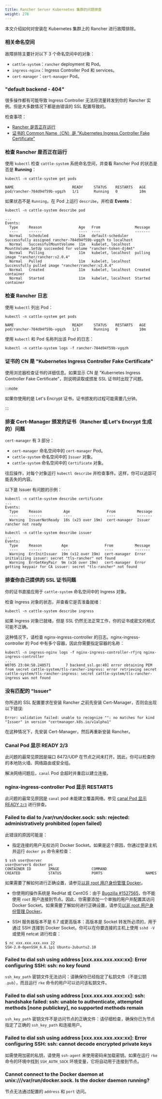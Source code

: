 ```yaml
---
title: Rancher Server Kubernetes 集群的问题排查
weight: 276
---
```


本文介绍如何对安装在 Kubernetes 集群上的 Rancher 进行故障排除。

### 相关命名空间

故障排除主要针对以下 3 个命名空间中的对象：

- `cattle-system`：`rancher` deployment 和 Pod。
- `ingress-nginx`：Ingress Controller Pod 和 services。
- `cert-manager`：`cert-manager` Pod。

### "default backend - 404"

很多操作都有可能导致 Ingress Controller 无法将流量转发到你的 Rancher 实例。但是大多数情况下都是由错误的 SSL 配置导致的。

检查事项：

- [Rancher 是否正在运行](#检查-rancher-是否正在运行)
- [证书的 Common Name（CN）是 "Kubernetes Ingress Controller Fake Certificate"](#证书的-cn-是-kubernetes-ingress-controller-fake-certificate)

### 检查 Rancher 是否正在运行

使用 `kubectl` 检查 `cattle-system` 系统命名空间，并查看 Rancher Pod 的状态是否是 **Running**：

```
kubectl -n cattle-system get pods

NAME                           READY     STATUS    RESTARTS   AGE
pod/rancher-784d94f59b-vgqzh   1/1       Running   0          10m
```

如果状态不是 `Running`，在 Pod 上运行 `describe`，并检查 **Events**：

```
kubectl -n cattle-system describe pod

...
Events:
  Type     Reason                 Age   From                Message
  ----     ------                 ----  ----                -------
  Normal   Scheduled              11m   default-scheduler   Successfully assigned rancher-784d94f59b-vgqzh to localhost
  Normal   SuccessfulMountVolume  11m   kubelet, localhost  MountVolume.SetUp succeeded for volume "rancher-token-dj4mt"
  Normal   Pulling                11m   kubelet, localhost  pulling image "rancher/rancher:v2.0.4"
  Normal   Pulled                 11m   kubelet, localhost  Successfully pulled image "rancher/rancher:v2.0.4"
  Normal   Created                11m   kubelet, localhost  Created container
  Normal   Started                11m   kubelet, localhost  Started container
```

### 检查 Rancher 日志

使用 `kubectl` 列出 Pod：

```
kubectl -n cattle-system get pods

NAME                           READY     STATUS    RESTARTS   AGE
pod/rancher-784d94f59b-vgqzh   1/1       Running   0          10m
```

使用 `kubectl` 和 Pod 名称列出该 Pod 的日志：

```
kubectl -n cattle-system logs -f rancher-784d94f59b-vgqzh
```

### 证书的 CN 是 "Kubernetes Ingress Controller Fake Certificate"

使用浏览器检查证书的详细信息。如果显示 CN 是 "Kubernetes Ingress Controller Fake Certificate"，则说明读取或颁发 SSL 证书时出现了问题。

:::note

如果你使用的是 Let's Encrypt 证书，证书颁发的过程可能需要几分钟。

:::

### 排查 Cert-Manager 颁发的证书（Rancher 或 Let's Encrypt 生成的）问题

`cert-manager` 有 3 部分：

- `cert-manager` 命名空间中的 `cert-manager` Pod。
- `cattle-system` 命名空间中的 `Issuer` 对象。
- `cattle-system` 命名空间中的 `Certificate` 对象。

往后操作，对每个对象运行 `kubectl describe` 并检查事件。这样，你可以追踪可能丢失的内容。

以下是 Issuer 有问题的示例：

```
kubectl -n cattle-system describe certificate
...
Events:
  Type     Reason          Age                 From          Message
  ----     ------          ----                ----          -------
  Warning  IssuerNotReady  18s (x23 over 19m)  cert-manager  Issuer rancher not ready
```

```
kubectl -n cattle-system describe issuer
...
Events:
  Type     Reason         Age                 From          Message
  ----     ------         ----                ----          -------
  Warning  ErrInitIssuer  19m (x12 over 19m)  cert-manager  Error initializing issuer: secret "tls-rancher" not found
  Warning  ErrGetKeyPair  9m (x16 over 19m)   cert-manager  Error getting keypair for CA issuer: secret "tls-rancher" not found
```

### 排查你自己提供的 SSL 证书问题

你的证书直接应用于 `cattle-system` 命名空间中的 Ingress 对象。

检查 Ingress 对象的状态，并查看它是否准备就绪：

```
kubectl -n cattle-system describe ingress
```

如果 Ingress 对象已就绪，但是 SSL 仍然无法正常工作，你的证书或密文的格式可能不正确。

这种情况下，请检查 nginx-ingress-controller 的日志。nginx-ingress-controller 的 Pod 中有多个容器，因此你需要指定容器的名称：

```
kubectl -n ingress-nginx logs -f nginx-ingress-controller-rfjrq nginx-ingress-controller
...
W0705 23:04:58.240571       7 backend_ssl.go:49] error obtaining PEM from secret cattle-system/tls-rancher-ingress: error retrieving secret cattle-system/tls-rancher-ingress: secret cattle-system/tls-rancher-ingress was not found
```

### 没有匹配的 "Issuer"

你所选的 SSL 配置要求在安装 Rancher 之前先安装 Cert-Manager，否则会出现以下错误:

```
Error: validation failed: unable to recognize "": no matches for kind "Issuer" in version "certmanager.k8s.io/v1alpha1"
```

在这种情况下，先安装 Cert-Manager，然后再重新安装 Rancher。


### Canal Pod 显示 READY 2/3

此问题的最常见原因是端口 8472/UDP 在节点之间未打开。因此，你可以检查你的本地防火墙、网络路由或安全组。

解决网络问题后，`canal` Pod 会超时并重启以建立连接。

### nginx-ingress-controller Pod 显示 RESTARTS

此问题的最常见原因是 `canal` pod 未能建立覆盖网络。参见 [canal Pod 显示 READY `2/3`](#canal-pod-显示-ready-2/3) 进行排查。


### Failed to dial to /var/run/docker.sock: ssh: rejected: administratively prohibited (open failed)

此错误的原因可能是：

* 指定连接的用户无权访问 Docker Socket。如果是这个原因，你通过登录主机并运行 `docker ps` 命令来检查：

```
$ ssh user@server
user@server$ docker ps
CONTAINER ID        IMAGE               COMMAND                  CREATED             STATUS              PORTS                    NAMES
```

如果需要了解如何进行正确设置，请参见[以非 root 用户身份管理 Docker](https://docs.docker.com/install/linux/linux-postinstall/#manage-docker-as-a-non-root-user)。

* 你使用的操作系统是 RedHat 或 CentOS：由于 [Bugzilla #1527565](https://bugzilla.redhat.com/show_bug.cgi?id=1527565)，你不能使用 `root` 用户连接到节点。因此，你需要添加一个单独的用户并配置其访问 Docker Socket。如果需要了解如何进行正确设置，请参见[以非 root 用户身份管理 Docker](https://docs.docker.com/install/linux/linux-postinstall/#manage-docker-as-a-non-root-user)。

* SSH 服务器版本不是 6.7 或更高版本：高版本是 Socket 转发所必须的，用于通过 SSH 连接到 Docker Socket。你可以在你要连接的主机上使用 `sshd -V` 或使用 netcat 进行检查：
```
$ nc xxx.xxx.xxx.xxx 22
SSH-2.0-OpenSSH_6.6.1p1 Ubuntu-2ubuntu2.10
```

### Failed to dial ssh using address [xxx.xxx.xxx.xxx:xx]: Error configuring SSH: ssh: no key found

`ssh_key_path` 密钥文件无法访问：请确保你已经指定了私钥文件（不是公钥 `.pub`），而且运行 `rke` 命令的用户可以访问该私钥文件。

### Failed to dial ssh using address [xxx.xxx.xxx.xxx:xx]: ssh: handshake failed: ssh: unable to authenticate, attempted methods [none publickey], no supported methods remain

`ssh_key_path` 密钥文件不是访问节点的正确文件：请仔细检查，确保你已为节点指定了正确的 `ssh_key_path` 和连接用户。

### Failed to dial ssh using address [xxx.xxx.xxx.xxx:xx]: Error configuring SSH: ssh: cannot decode encrypted private keys

如需使用加密的私钥，请使用 `ssh-agent` 来使用密码来加载密钥。如果在运行 `rke` 命令的环境中找到 `SSH_AUTH_SOCK` 环境变量，它将自动用于连接到节点。

### Cannot connect to the Docker daemon at unix:///var/run/docker.sock. Is the docker daemon running?

节点无法通过配置的 `address` 和 `port` 访问。
